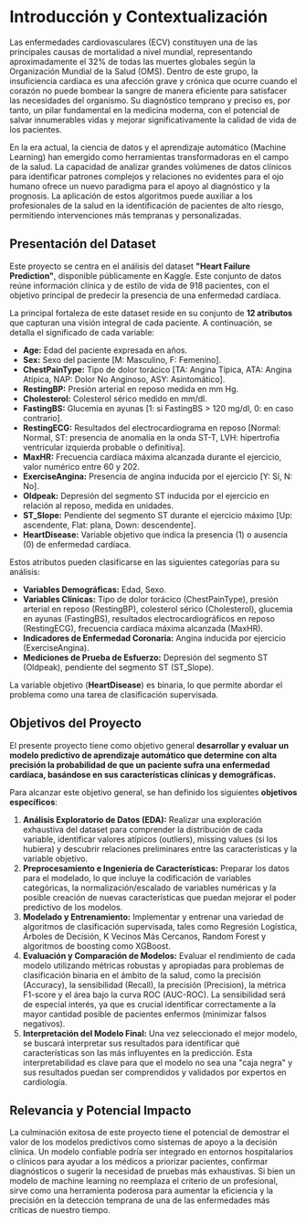 # **Introducción y Contextualización**

Las enfermedades cardiovasculares (ECV) constituyen una de las principales causas de mortalidad a nivel mundial, representando aproximadamente el 32% de todas las muertes globales según la Organización Mundial de la Salud (OMS). Dentro de este grupo, la insuficiencia cardíaca es una afección grave y crónica que ocurre cuando el corazón no puede bombear la sangre de manera eficiente para satisfacer las necesidades del organismo. Su diagnóstico temprano y preciso es, por tanto, un pilar fundamental en la medicina moderna, con el potencial de salvar innumerables vidas y mejorar significativamente la calidad de vida de los pacientes.

En la era actual, la ciencia de datos y el aprendizaje automático (Machine Learning) han emergido como herramientas transformadoras en el campo de la salud. La capacidad de analizar grandes volúmenes de datos clínicos para identificar patrones complejos y relaciones no evidentes para el ojo humano ofrece un nuevo paradigma para el apoyo al diagnóstico y la prognosis. La aplicación de estos algoritmos puede auxiliar a los profesionales de la salud en la identificación de pacientes de alto riesgo, permitiendo intervenciones más tempranas y personalizadas.

## **Presentación del Dataset**

Este proyecto se centra en el análisis del dataset **"Heart Failure Prediction"**, disponible públicamente en Kaggle. Este conjunto de datos reúne información clínica y de estilo de vida de 918 pacientes, con el objetivo principal de predecir la presencia de una enfermedad cardíaca.

La principal fortaleza de este dataset reside en su conjunto de **12 atributos** que capturan una visión integral de cada paciente. A continuación, se detalla el significado de cada variable:

*   **Age:** Edad del paciente expresada en años.
*   **Sex:** Sexo del paciente [M: Masculino, F: Femenino].
*   **ChestPainType:** Tipo de dolor torácico [TA: Angina Típica, ATA: Angina Atípica, NAP: Dolor No Anginoso, ASY: Asintomático].
*   **RestingBP:** Presión arterial en reposo medida en mm Hg.
*   **Cholesterol:** Colesterol sérico medido en mm/dl.
*   **FastingBS:** Glucemia en ayunas [1: si FastingBS > 120 mg/dl, 0: en caso contrario].
*   **RestingECG:** Resultados del electrocardiograma en reposo [Normal: Normal, ST: presencia de anomalía en la onda ST-T, LVH: hipertrofia ventricular izquierda probable o definitiva].
*   **MaxHR:** Frecuencia cardíaca máxima alcanzada durante el ejercicio, valor numérico entre 60 y 202.
*   **ExerciseAngina:** Presencia de angina inducida por el ejercicio [Y: Sí, N: No].
*   **Oldpeak:** Depresión del segmento ST inducida por el ejercicio en relación al reposo, medida en unidades.
*   **ST_Slope:** Pendiente del segmento ST durante el ejercicio máximo [Up: ascendente, Flat: plana, Down: descendente].
*   **HeartDisease:** Variable objetivo que indica la presencia (1) o ausencia (0) de enfermedad cardíaca.

Estos atributos pueden clasificarse en las siguientes categorías para su análisis:
*   **Variables Demográficas:** Edad, Sexo.
*   **Variables Clínicas:** Tipo de dolor torácico (ChestPainType), presión arterial en reposo (RestingBP), colesterol sérico (Cholesterol), glucemia en ayunas (FastingBS), resultados electrocardiográficos en reposo (RestingECG), frecuencia cardíaca máxima alcanzada (MaxHR).
*   **Indicadores de Enfermedad Coronaria:** Angina inducida por ejercicio (ExerciseAngina).
*   **Mediciones de Prueba de Esfuerzo:** Depresión del segmento ST (Oldpeak), pendiente del segmento ST (ST_Slope).

La variable objetivo (**HeartDisease**) es binaria, lo que permite abordar el problema como una tarea de clasificación supervisada.

## **Objetivos del Proyecto**

El presente proyecto tiene como objetivo general **desarrollar y evaluar un modelo predictivo de aprendizaje automático que determine con alta precisión la probabilidad de que un paciente sufra una enfermedad cardíaca, basándose en sus características clínicas y demográficas.**

Para alcanzar este objetivo general, se han definido los siguientes **objetivos específicos**:

1.  **Análisis Exploratorio de Datos (EDA):** Realizar una exploración exhaustiva del dataset para comprender la distribución de cada variable, identificar valores atípicos (outliers), missing values (si los hubiera) y descubrir relaciones preliminares entre las características y la variable objetivo.
2.  **Preprocesamiento e Ingeniería de Características:** Preparar los datos para el modelado, lo que incluye la codificación de variables categóricas, la normalización/escalado de variables numéricas y la posible creación de nuevas características que puedan mejorar el poder predictivo de los modelos.
3.  **Modelado y Entrenamiento:** Implementar y entrenar una variedad de algoritmos de clasificación supervisada, tales como Regresión Logística, Árboles de Decisión, K Vecinos Más Cercanos, Random Forest y algoritmos de boosting como XGBoost.
4.  **Evaluación y Comparación de Modelos:** Evaluar el rendimiento de cada modelo utilizando métricas robustas y apropiadas para problemas de clasificación binaria en el ámbito de la salud, como la precisión (Accuracy), la sensibilidad (Recall), la precisión (Precision), la métrica F1-score y el área bajo la curva ROC (AUC-ROC). La sensibilidad será de especial interés, ya que es crucial identificar correctamente a la mayor cantidad posible de pacientes enfermos (minimizar falsos negativos).
5.  **Interpretación del Modelo Final:** Una vez seleccionado el mejor modelo, se buscará interpretar sus resultados para identificar qué características son las más influyentes en la predicción. Esta interpretabilidad es clave para que el modelo no sea una "caja negra" y sus resultados puedan ser comprendidos y validados por expertos en cardiología.

## **Relevancia y Potencial Impacto**

La culminación exitosa de este proyecto tiene el potencial de demostrar el valor de los modelos predictivos como sistemas de apoyo a la decisión clínica. Un modelo confiable podría ser integrado en entornos hospitalarios o clínicos para ayudar a los médicos a priorizar pacientes, confirmar diagnósticos o sugerir la necesidad de pruebas más exhaustivas. Si bien un modelo de machine learning no reemplaza el criterio de un profesional, sirve como una herramienta poderosa para aumentar la eficiencia y la precisión en la detección temprana de una de las enfermedades más críticas de nuestro tiempo.
